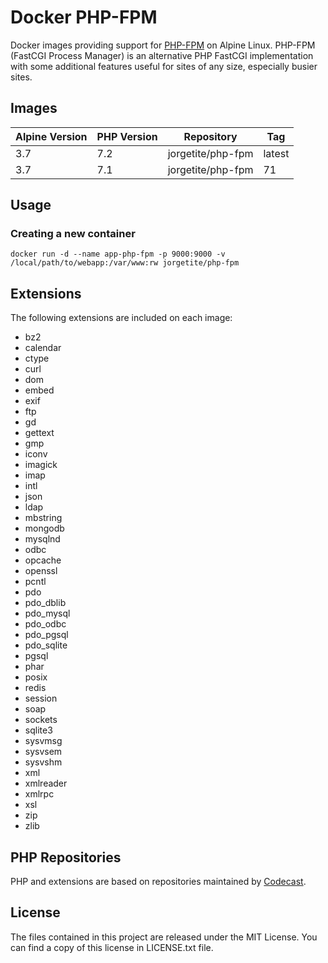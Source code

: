 # Docker PHP-FPM

Docker images providing support for [PHP-FPM](https://php-fpm.org) on Alpine Linux. PHP-FPM (FastCGI Process Manager) is an alternative PHP FastCGI implementation with some additional features useful for sites of any size, especially busier sites. 

## Images

| Alpine Version  | PHP Version   | Repository         | Tag
|---              |---            |---                 |---
|  3.7            | 7.2           | jorgetite/php-fpm  | latest
|  3.7            | 7.1           | jorgetite/php-fpm  | 71

## Usage

### Creating a new container
```Shell
docker run -d --name app-php-fpm -p 9000:9000 -v /local/path/to/webapp:/var/www:rw jorgetite/php-fpm
```

## Extensions

The following extensions are included on each image:

* bz2
* calendar
* ctype
* curl
* dom
* embed
* exif
* ftp
* gd
* gettext
* gmp
* iconv
* imagick
* imap
* intl
* json
* ldap
* mbstring
* mongodb
* mysqlnd
* odbc
* opcache
* openssl
* pcntl
* pdo
* pdo_dblib
* pdo_mysql
* pdo_odbc
* pdo_pgsql
* pdo_sqlite
* pgsql
* phar
* posix
* redis
* session
* soap
* sockets
* sqlite3
* sysvmsg
* sysvsem
* sysvshm
* xml
* xmlreader
* xmlrpc
* xsl
* zip
* zlib

## PHP Repositories
PHP and extensions are based on repositories maintained by [Codecast](https://github.com/codecasts/php-alpine).

## License
The files contained in this project are released under the MIT License. You can find a copy of this license in LICENSE.txt file.